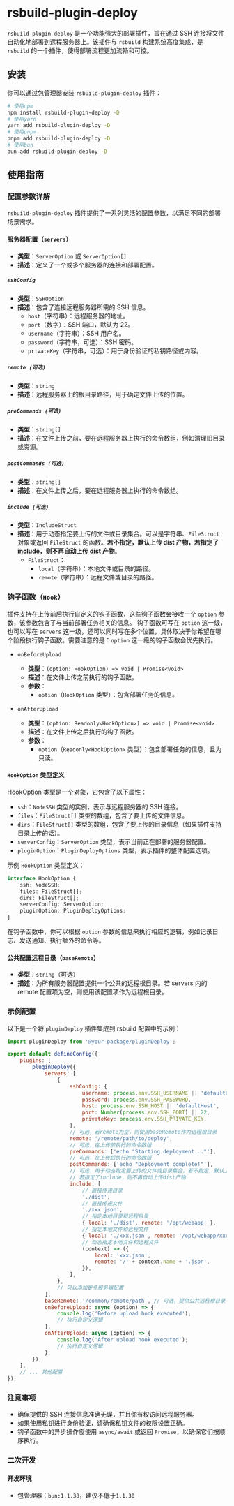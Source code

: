 # rsbuild-plugin-deploy

`rsbuild-plugin-deploy` 是一个功能强大的部署插件，旨在通过 SSH 连接将文件自动化地部署到远程服务器上。该插件与 `rsbuild` 构建系统高度集成，是 `rsbuild` 的一个插件，使得部署流程更加流畅和可控。

## 安装

你可以通过包管理器安装 `rsbuild-plugin-deploy` 插件：

```bash
# 使用npm
npm install rsbuild-plugin-deploy -D
# 使用yarn
yarn add rsbuild-plugin-deploy -D
# 使用pnpm
pnpm add rsbuild-plugin-deploy -D
# 使用bun
bun add rsbuild-plugin-deploy -D
```

## 使用指南

### 配置参数详解

`rsbuild-plugin-deploy` 插件提供了一系列灵活的配置参数，以满足不同的部署场景需求。

#### 服务器配置（`servers`）

-   **类型**：`ServerOption` 或 `ServerOption[]`
-   **描述**：定义了一个或多个服务器的连接和部署配置。

##### `sshConfig`

-   **类型**：`SSHOption`
-   **描述**：包含了连接远程服务器所需的 SSH 信息。
    -   `host`（字符串）：远程服务器的地址。
    -   `port`（数字）：SSH 端口，默认为 22。
    -   `username`（字符串）：SSH 用户名。
    -   `password`（字符串，可选）：SSH 密码。
    -   `privateKey`（字符串，可选）：用于身份验证的私钥路径或内容。

##### `remote (可选)`

-   **类型**：`string`
-   **描述**：远程服务器上的根目录路径，用于确定文件上传的位置。

##### `preCommands (可选)`

-   **类型**：`string[]`
-   **描述**：在文件上传之前，要在远程服务器上执行的命令数组，例如清理旧目录或资源。

##### `postCommands (可选)`

-   **类型**：`string[]`
-   **描述**：在文件上传之后，要在远程服务器上执行的命令数组。

##### `include (可选)`

-   **类型**：`IncludeStruct`
-   **描述**：用于动态指定要上传的文件或目录集合。可以是字符串、`FileStruct` 对象或返回 `FileStruct` 的函数。**若不指定，默认上传 dist 产物，若指定了 include，则不再自动上传 dist 产物**。
    -   `FileStruct`：
        -   `local`（字符串）：本地文件或目录的路径。
        -   `remote`（字符串）：远程文件或目录的路径。

### 钩子函数（`Hook`）

插件支持在上传前后执行自定义的钩子函数，这些钩子函数会接收一个 `option` 参数，该参数包含了与当前部署任务相关的信息。
钩子函数可写在 `option` 这一级，也可以写在 `servers` 这一级，还可以同时写在多个位置，具体取决于你希望在哪个阶段执行钩子函数。需要注意的是：`option` 这一级的钩子函数会优先执行。

-   `onBeforeUpload`

    -   **类型**：`(option: HookOption) => void | Promise<void>`
    -   **描述**：在文件上传之前执行的钩子函数。
    -   **参数**：
        -   `option`（`HookOption` 类型）：包含部署任务的信息。

-   `onAfterUpload`
    -   **类型**：`(option: Readonly<HookOption>) => void | Promise<void>`
    -   **描述**：在文件上传之后执行的钩子函数。
    -   **参数**：
        -   `option`（`Readonly<HookOption>` 类型）：包含部署任务的信息，且为只读。

#### `HookOption` 类型定义

HookOption 类型是一个对象，它包含了以下属性：

-   `ssh`：`NodeSSH` 类型的实例，表示与远程服务器的 SSH 连接。
-   `files`：`FileStruct[]` 类型的数组，包含了要上传的文件信息。
-   `dirs`：`FileStruct[]` 类型的数组，包含了要上传的目录信息（如果插件支持目录上传的话）。
-   `serverConfig`：`ServerOption` 类型，表示当前正在部署的服务器配置。
-   `pluginOption`：`PluginDeployOptions` 类型，表示插件的整体配置选项。

示例 `HookOption` 类型定义：

```typescript
interface HookOption {
	ssh: NodeSSH;
	files: FileStruct[];
	dirs: FileStruct[];
	serverConfig: ServerOption;
	pluginOption: PluginDeployOptions;
}
```

在钩子函数中，你可以根据 `option` 参数的信息来执行相应的逻辑，例如记录日志、发送通知、执行额外的命令等。

#### 公共配置远程目录（`baseRemote`）

-   **类型**：`string`（可选）
-   **描述**：为所有服务器配置提供一个公共的远程根目录。若 servers 内的 remote 配置项为空，则使用该配置项作为远程根目录。

### 示例配置

以下是一个将 `pluginDeploy` 插件集成到 rsbuild 配置中的示例：

```javascript
import pluginDeploy from '@your-package/pluginDeploy';

export default defineConfig({
	plugins: [
		pluginDeploy({
			servers: [
				{
					sshConfig: {
						username: process.env.SSH_USERNAME || 'defaultUser',
						password: process.env.SSH_PASSWORD,
						host: process.env.SSH_HOST || 'defaultHost',
						port: Number(process.env.SSH_PORT) || 22,
						privateKey: process.env.SSH_PRIVATE_KEY,
					},
					// 可选，若remote为空，则使用baseRemote作为远程根目录
					remote: '/remote/path/to/deploy',
					// 可选，在上传前执行的命令数组
					preCommands: ['echo "Starting deployment..."'],
					// 可选，在上传后执行的命令数组
					postCommands: ['echo "Deployment complete!"'],
					// 可选，用于动态指定要上传的文件或目录集合，若不指定，默认上传dist产物
					// 若指定了include，则不再自动上传dist产物
					include: [
						// 直接传递目录
						'./dist',
						// 直接传递文件
						'./xxx.json',
						// 指定本地目录和远程目录
						{ local: './dist', remote: '/opt/webapp' },
						// 指定本地文件和远程文件
						{ local: './xxx.json', remote: '/opt/webapp/xxx.json' },
						// 动态指定本地文件和远程文件
						(context) => ({
							local: 'xxx.json',
							remote: '/' + context.name + '.json',
						}),
					],
				},
				// 可以添加更多服务器配置
			],
			baseRemote: '/common/remote/path', // 可选，提供公共远程根目录
			onBeforeUpload: async (option) => {
				console.log('Before upload hook executed');
				// 执行自定义逻辑
			},
			onAfterUpload: async (option) => {
				console.log('After upload hook executed');
				// 执行自定义逻辑
			},
		}),
	],
	// ... 其他配置
});
```

### 注意事项

-   确保提供的 SSH 连接信息准确无误，并且你有权访问远程服务器。
-   如果使用私钥进行身份验证，请确保私钥文件的权限设置正确。
-   钩子函数中的异步操作应使用 `async/await` 或返回 `Promise`，以确保它们按顺序执行。

### 二次开发

#### 开发环境

-   包管理器：`bun:1.1.38`，建议不低于`1.1.30`
